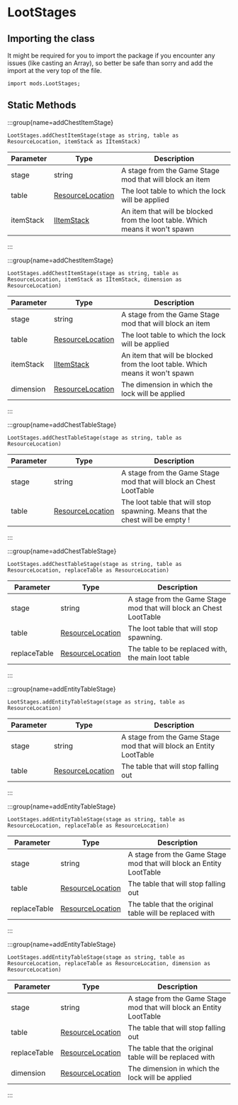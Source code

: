 # LootStages

## Importing the class

It might be required for you to import the package if you encounter any issues (like casting an Array), so better be safe than sorry and add the import at the very top of the file.
```zenscript
import mods.LootStages;
```


## Static Methods

:::group{name=addChestItemStage}



```zenscript
LootStages.addChestItemStage(stage as string, table as ResourceLocation, itemStack as IItemStack)
```

| Parameter |                            Type                            |                                 Description                                  |
|-----------|------------------------------------------------------------|------------------------------------------------------------------------------|
| stage     | string                                                     | A stage from the Game Stage mod that will block an item                      |
| table     | [ResourceLocation](/vanilla/api/resource/ResourceLocation) | The loot table to which the lock will be applied                             |
| itemStack | [IItemStack](/vanilla/api/item/IItemStack)                 | An item that will be blocked from the loot table. Which means it won't spawn |


:::

:::group{name=addChestItemStage}



```zenscript
LootStages.addChestItemStage(stage as string, table as ResourceLocation, itemStack as IItemStack, dimension as ResourceLocation)
```

| Parameter |                            Type                            |                                 Description                                  |
|-----------|------------------------------------------------------------|------------------------------------------------------------------------------|
| stage     | string                                                     | A stage from the Game Stage mod that will block an item                      |
| table     | [ResourceLocation](/vanilla/api/resource/ResourceLocation) | The loot table to which the lock will be applied                             |
| itemStack | [IItemStack](/vanilla/api/item/IItemStack)                 | An item that will be blocked from the loot table. Which means it won't spawn |
| dimension | [ResourceLocation](/vanilla/api/resource/ResourceLocation) | The dimension in which the lock will be applied                              |


:::

:::group{name=addChestTableStage}



```zenscript
LootStages.addChestTableStage(stage as string, table as ResourceLocation)
```

| Parameter |                            Type                            |                                 Description                                  |
|-----------|------------------------------------------------------------|------------------------------------------------------------------------------|
| stage     | string                                                     | A stage from the Game Stage mod that will block an Chest LootTable           |
| table     | [ResourceLocation](/vanilla/api/resource/ResourceLocation) | The loot table that will stop spawning. Means that the chest will be empty ! |


:::

:::group{name=addChestTableStage}



```zenscript
LootStages.addChestTableStage(stage as string, table as ResourceLocation, replaceTable as ResourceLocation)
```

|  Parameter   |                            Type                            |                            Description                             |
|--------------|------------------------------------------------------------|--------------------------------------------------------------------|
| stage        | string                                                     | A stage from the Game Stage mod that will block an Chest LootTable |
| table        | [ResourceLocation](/vanilla/api/resource/ResourceLocation) | The loot table that will stop spawning.                            |
| replaceTable | [ResourceLocation](/vanilla/api/resource/ResourceLocation) | The table to be replaced with, the main loot table                 |


:::

:::group{name=addEntityTableStage}



```zenscript
LootStages.addEntityTableStage(stage as string, table as ResourceLocation)
```

| Parameter |                            Type                            |                             Description                             |
|-----------|------------------------------------------------------------|---------------------------------------------------------------------|
| stage     | string                                                     | A stage from the Game Stage mod that will block an Entity LootTable |
| table     | [ResourceLocation](/vanilla/api/resource/ResourceLocation) | The table that will stop falling out                                |


:::

:::group{name=addEntityTableStage}



```zenscript
LootStages.addEntityTableStage(stage as string, table as ResourceLocation, replaceTable as ResourceLocation)
```

|  Parameter   |                            Type                            |                             Description                             |
|--------------|------------------------------------------------------------|---------------------------------------------------------------------|
| stage        | string                                                     | A stage from the Game Stage mod that will block an Entity LootTable |
| table        | [ResourceLocation](/vanilla/api/resource/ResourceLocation) | The table that will stop falling out                                |
| replaceTable | [ResourceLocation](/vanilla/api/resource/ResourceLocation) | The table that the original table will be replaced with             |


:::

:::group{name=addEntityTableStage}



```zenscript
LootStages.addEntityTableStage(stage as string, table as ResourceLocation, replaceTable as ResourceLocation, dimension as ResourceLocation)
```

|  Parameter   |                            Type                            |                             Description                             |
|--------------|------------------------------------------------------------|---------------------------------------------------------------------|
| stage        | string                                                     | A stage from the Game Stage mod that will block an Entity LootTable |
| table        | [ResourceLocation](/vanilla/api/resource/ResourceLocation) | The table that will stop falling out                                |
| replaceTable | [ResourceLocation](/vanilla/api/resource/ResourceLocation) | The table that the original table will be replaced with             |
| dimension    | [ResourceLocation](/vanilla/api/resource/ResourceLocation) | The dimension in which the lock will be applied                     |


:::

